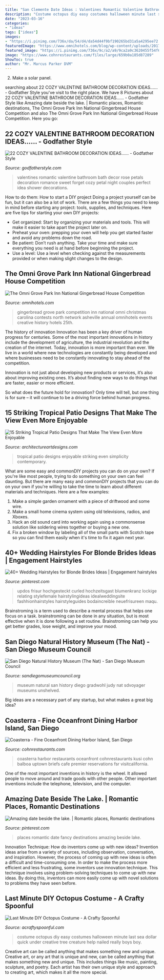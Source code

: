 ```yaml
---
title: "San Clemente Date Ideas : Valentines Romantic Valentine Bathroom Bath Decor Rose Petals Decoration Romance Sweet Forget Cozy Petal Night Couples Perfect Idea Shower Decorations"
description: "Costume octopus diy easy costumes halloween minute last sea dollar quick under creative tree creature help nailed really boys boy"
date: "2023-03-16"
categories:
- "ideas"
tags: ["ideas"]
images:
- "https://i.pinimg.com/736x/da/54/d4/da54d44f9bf190265bd31a5a4295ee72.jpg"
featuredImage: "https://www.omnihotels.com/blog/wp-content/uploads/2017/12/gpirst-omni-grove-park-inn-gingerbread-hero-logo.jpg"
featured_image: "https://i.pinimg.com/736x/9c/a2/a9/9ca2a9c3620455f54f6e6e9cbd1219d0--romantic-places-dates.jpg"
image: "https://www.cohnrestaurants.com/files/large/659b0a185d87289"
ShowToc: true
author: "Mr. Marcus Parker DVM"
---
```



2. Make a solar panel.

	

		
searching about 22 COZY VALENTINE BATHROOM DECORATION IDEAS...... - Godfather Style you've visit to the right place. We have 8 Pictures about 22 COZY VALENTINE BATHROOM DECORATION IDEAS...... - Godfather Style like Amazing date beside the lake. | Romantic places, Romantic destinations, The Omni Grove Park Inn National Gingerbread House Competition and also The Omni Grove Park Inn National Gingerbread House Competition. Here you go:
		
    
## 22 COZY VALENTINE BATHROOM DECORATION IDEAS...... - Godfather Style

<img loading=lazy src="http://godfatherstyle.com/wp-content/uploads/2015/12/Valentine-Day-Bathroom-Decor.jpg" onerror="this.onerror=null;this.src='https://tse2.mm.bing.net/th?id=OIP.EXBHKfB2ArBuZIMDt9wtQgHaE7&amp;pid=15.1';" alt="22 COZY VALENTINE BATHROOM DECORATION IDEAS...... - Godfather Style">

_Source: godfatherstyle.com_

>valentines romantic valentine bathroom bath decor rose petals decoration romance sweet forget cozy petal night couples perfect idea shower decorations. 

	

How to do them: How to start a DIY project
Doing a project yourself can be fun, but it can also be a lot of work. There are a few things you need to keep in mind before starting any project: tools, supplies, and techniques. Here are five tips for starting your own DIY projects: 
- Get organized: Start by organizing your materials and tools. This will make it easier to take apart the project later on. 
- Preheat your oven: prepping your oven will help you get started faster and avoid any problems down the road. 
- Be patient: Don’t rush anything. Take your time and make sure everything you need is at hand before beginning the project. 
- Use a level: Use a level when checking against the measurements provided or when making slight changes to the design.

    
## The Omni Grove Park Inn National Gingerbread House Competition

<img loading=lazy src="https://www.omnihotels.com/blog/wp-content/uploads/2017/12/gpirst-omni-grove-park-inn-gingerbread-hero-logo.jpg" onerror="this.onerror=null;this.src='https://tse1.mm.bing.net/th?id=OIP.TzEF5zseQxyoVEHszoY2NwHaEL&amp;pid=15.1';" alt="The Omni Grove Park Inn National Gingerbread House Competition">

_Source: omnihotels.com_

>gingerbread grove park competition inn national omni christmas carolina contests north network asheville annual omnihotels events creative history hotels 25th. 

	

The history of innovation
Innovation has been a key driver of human progress for centuries. Some of the most important innovations in history include the development of agriculture, the industrial revolution and the creation of the internet.
Today, innovation is more important than ever. We live in a world where new technologies are constantly being developed and where businesses need to be constantly innovating to stay ahead of the competition.

Innovation is not just about developing new products or services, it’s also about improving existing ones. It’s about finding new ways to do things that are faster, easier or more efficient.

So what does the future hold for innovation? Only time will tell, but one thing is for sure – it will continue to be a driving force behind human progress.

    
## 15 Striking Tropical Patio Designs That Make The View Even More Enjoyable

<img loading=lazy src="http://www.architectureartdesigns.com/wp-content/uploads/2015/03/15-Striking-Tropical-Patio-Designs-That-Make-The-View-Even-More-Enjoyable-14-630x945.jpg" onerror="this.onerror=null;this.src='https://tse3.mm.bing.net/th?id=OIP.60cqezYFCH8RZUN77KS0ZgHaLH&amp;pid=15.1';" alt="15 Striking Tropical Patio Designs That Make The View Even More Enjoyable">

_Source: architectureartdesigns.com_

>tropical patio designs enjoyable striking even simplicity contemporary. 

	

What are some easy and commonDIY projects you can do on your own?
If you're like most people, trying to do something on your own can feel daunting. But there are many easy and commonDIY projects that you can do on your own if you're willing to take the time to learn about different materials and techniques. Here are a few examples:
1. Make a simple garden ornament with a piece of driftwood and some wire.
2. Make a small home cinema system using old televisions, radios, and Xboxes.
3. Hack an old sound card into working again using a commonsense solution like soldering wires together or buying a new one.
4. Fix a broken window by labeling all of the small parts with Scotch tape so you can find them easily when it's time to fix it again next year.

    
## 40+ Wedding Hairstyles For Blonde Brides Ideas | Engagement Hairstyles

<img loading=lazy src="https://i.pinimg.com/736x/da/54/d4/da54d44f9bf190265bd31a5a4295ee72.jpg" onerror="this.onerror=null;this.src='https://tse2.mm.bing.net/th?id=OIP._Pl3xy4qFR7Bbu4vGVLjjwHaLI&amp;pid=15.1';" alt="40+ Wedding Hairstyles for Blonde Brides Ideas | Engagement hairstyles">

_Source: pinterest.com_

>updos frisur hochgesteckt curled hochzeitsgast blumenkranz lockige relating stylefemale hairstylingideas idealweddingsite fashhionhairstyles hairstyleguides bodaincreible neuefrisureen maqu. 

	

Brainstroming is a term used to describe a mental process that helps one focus on a task. brainstroming can be done in any situation, but is most effective when it is done following a set routine. Brainstroming can help you get better grades, lose weight, and improve your mood.

    
## San Diego Natural History Museum (The Nat) - San Diego Museum Council

<img loading=lazy src="https://sandiegomuseumcouncil.org/wp-content/uploads/2018/04/Unshelved-28.jpg" onerror="this.onerror=null;this.src='https://tse3.mm.bing.net/th?id=OIP.eU0Vlo-Sh_p0aRwHXwwfWAHaFZ&amp;pid=15.1';" alt="San Diego Natural History Museum (The Nat) - San Diego Museum Council">

_Source: sandiegomuseumcouncil.org_

>museum natural san history diego gradwohl judy nat sdvoyager museums unshelved. 

	

Big ideas are a necessary part of any startup, but what makes a great big idea? 

    
## Coasterra - Fine Oceanfront Dining Harbor Island, San Diego

<img loading=lazy src="https://www.cohnrestaurants.com/files/large/659b0a185d87289" onerror="this.onerror=null;this.src='https://tse4.mm.bing.net/th?id=OIP.McHIzd61Wwt5llD5IJtYywHaDN&amp;pid=15.1';" alt="Coasterra - Fine Oceanfront Dining Harbor Island, San Diego">

_Source: cohnrestaurants.com_

>coasterra harbor restaurants oceanfront cohnrestaurants kusi cohn balboa uptown briefs cafe premier reservations fsr visitcalifornia. 

	

One of the most important inventions in history is the wheel. It allowed people to move around and trade goods with other people. Other important inventions include the telephone, television, and the computer.

    
## Amazing Date Beside The Lake. | Romantic Places, Romantic Destinations

<img loading=lazy src="https://i.pinimg.com/736x/9c/a2/a9/9ca2a9c3620455f54f6e6e9cbd1219d0--romantic-places-dates.jpg" onerror="this.onerror=null;this.src='https://tse1.mm.bing.net/th?id=OIP.Fkea9k08gxEFJSc7FbVAUgHaFj&amp;pid=15.1';" alt="Amazing date beside the lake. | Romantic places, Romantic destinations">

_Source: pinterest.com_

>places romantic date fancy destinations amazing beside lake. 

	

Innovation Technique: How do inventors come up with new ideas?
Invention ideas arise from a variety of sources, including observation, conversation, and inspiration. However, the process of coming up with new ideas is often a difficult and time-consuming one. In order to make the process more efficient and less frustrating, some inventors use innovation technique. This technique involves using problem-solving techniques to come up with new ideas. By doing this, inventors can more easily come up with novel solutions to problems they have seen before.

    
## Last Minute DIY Octopus Costume - A Crafty Spoonful

<img loading=lazy src="https://acraftyspoonful.com/wp-content/uploads/2017/02/DIY-Octopus-Costume-a-quick-and-easy-costume-you-can-make-for-as-little-as-5-with-the-help-of-Dollar-Tree.jpg" onerror="this.onerror=null;this.src='https://tse4.mm.bing.net/th?id=OIP.zFRv16LWHNx9LFZGCGjgtgHaLL&amp;pid=15.1';" alt="Last Minute DIY Octopus Costume - A Crafty Spoonful">

_Source: acraftyspoonful.com_

>costume octopus diy easy costumes halloween minute last sea dollar quick under creative tree creature help nailed really boys boy. 

	

Creative art can be called anything that makes something new and unique.
Creative art, or any art that is unique and new, can be called anything that makes something new and unique. This includes things like music, painting, sculpture, and poetry. Each artist has their own unique style and approach to creating art, which makes it all the more special.


